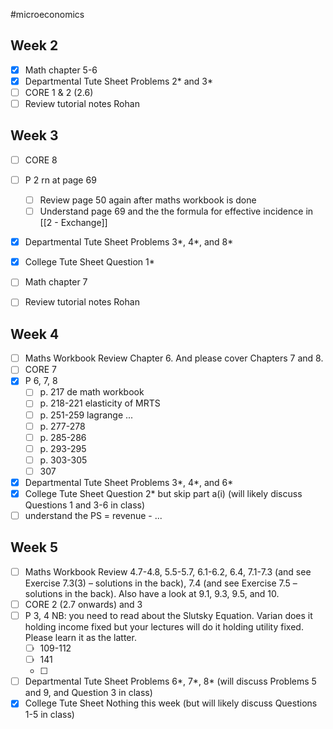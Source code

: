 #microeconomics
## Week 2
- [x] Math chapter 5-6
- [x] Departmental Tute Sheet Problems 2* and 3*
- [ ] CORE 1 & 2 (2.6)
- [ ] Review tutorial notes Rohan

## Week 3
- [ ] CORE 8
- [ ] P 2 rn at page 69
	- [ ] Review page 50 again after maths workbook is done
	- [ ] Understand page 69 and the the formula for effective incidence in [[2 - Exchange]]
- [x] Departmental Tute Sheet Problems 3*, 4*, and 8*
- [x] College Tute Sheet Question 1*
- [ ] Math chapter 7
- [ ] Review tutorial notes Rohan


## Week 4
- [ ] Maths Workbook Review Chapter 6. And please cover Chapters 7 and 8.
- [ ] CORE 7
- [x] P 6, 7, 8
	- [ ] p. 217 de math workbook
	- [ ] p. 218-221 elasticity of MRTS
	- [ ] p. 251-259 lagrange ...
	- [ ] p. 277-278
	- [ ] p. 285-286
	- [ ] p. 293-295
	- [ ] p. 303-305
	- [ ] 307
- [x] Departmental Tute Sheet Problems 3*, 4*, and 6*
- [x] College Tute Sheet Question 2* but skip part a(i) (will likely discuss Questions 1 and 3-6 in class)
- [ ] understand the PS = revenue - ...

## Week 5
- [ ] Maths Workbook Review 4.7-4.8, 5.5-5.7, 6.1-6.2, 6.4, 7.1-7.3 (and see Exercise 7.3(3) – solutions in the back), 7.4 (and see Exercise 7.5 – solutions in the back). Also have a look at 9.1, 9.3, 9.5, and 10.
- [ ] CORE 2 (2.7 onwards) and 3
- [ ] P 3, 4 
	NB: you need to read about the Slutsky Equation. Varian does it holding income fixed but your lectures will do it holding utility fixed. Please learn it as the latter.
	- [ ] 109-112
	- [ ] 141
	- [ ] 
- [ ] Departmental Tute Sheet Problems 6*, 7*, 8* (will discuss Problems 5 and 9, and Question 3 in class)
- [x] College Tute Sheet Nothing this week (but will likely discuss Questions 1-5 in class)
